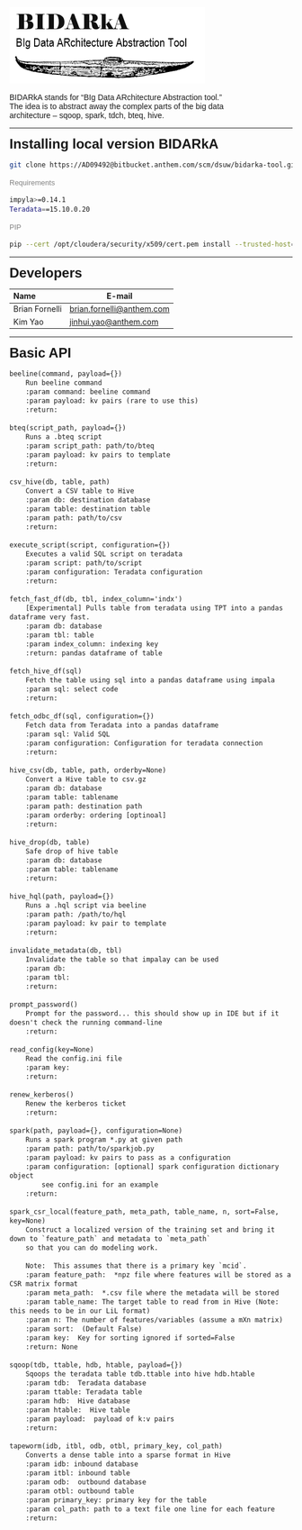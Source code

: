 ![Underwriting image](docs/BIDARkA_logo.PNG)

<font face="verdana, sans-serif">
<p>
BIDARkA stands for “BIg Data ARchitecture Abstraction tool.”
<br />
The idea is to abstract away the complex parts of the big data
<br />
architecture – sqoop, spark, tdch, bteq, hive.
<br />
</p>
</font>

---

<font face="verdana,arial,sans-serif" size="5.0em">
<b>
Installing local version BIDARkA
</b>
</font>
<br/>


```bash
git clone https://AD09492@bitbucket.anthem.com/scm/dsuw/bidarka-tool.git
```

<font face="verdana,arial,sans-serif" color='gray' size="2.0em">
Requirements
</font>

```bash
impyla>=0.14.1
Teradata==15.10.0.20
```

<font face="verdana,arial,sans-serif" color='gray' size="2.0em">
PIP
</font>

```bash
pip --cert /opt/cloudera/security/x509/cert.pem install --trusted-host=pypi.python.org /path/to/bidarka
```
---
<font face="verdana,arial,sans-serif" size="5.0em">
<b>
Developers
</b>
</font>



|Name|E-mail
|:---|---|
|Brian Fornelli|brian.fornelli@anthem.com   |
|Kim Yao|jinhui.yao@anthem.com|

---

<font face="verdana,arial,sans-serif" size="5.0em">
<b>
Basic API
</b>
</font>


    beeline(command, payload={})
        Run beeline command
        :param command: beeline command
        :param payload: kv pairs (rare to use this)
        :return:

    bteq(script_path, payload={})
        Runs a .bteq script
        :param script_path: path/to/bteq
        :param payload: kv pairs to template
        :return:

    csv_hive(db, table, path)
        Convert a CSV table to Hive
        :param db: destination database
        :param table: destination table
        :param path: path/to/csv
        :return:

    execute_script(script, configuration={})
        Executes a valid SQL script on teradata
        :param script: path/to/script
        :param configuration: Teradata configuration
        :return:

    fetch_fast_df(db, tbl, index_column='indx')
        [Experimental] Pulls table from teradata using TPT into a pandas dataframe very fast.
        :param db: database
        :param tbl: table
        :param index_column: indexing key
        :return: pandas dataframe of table

    fetch_hive_df(sql)
        Fetch the table using sql into a pandas dataframe using impala
        :param sql: select code
        :return:

    fetch_odbc_df(sql, configuration={})
        Fetch data from Teradata into a pandas dataframe
        :param sql: Valid SQL
        :param configuration: Configuration for teradata connection
        :return:

    hive_csv(db, table, path, orderby=None)
        Convert a Hive table to csv.gz
        :param db: database
        :param table: tablename
        :param path: destination path
        :param orderby: ordering [optinoal]
        :return:

    hive_drop(db, table)
        Safe drop of hive table
        :param db: database
        :param table: tablename
        :return:

    hive_hql(path, payload={})
        Runs a .hql script via beeline
        :param path: /path/to/hql
        :param payload: kv pair to template
        :return:

    invalidate_metadata(db, tbl)
        Invalidate the table so that impalay can be used
        :param db:
        :param tbl:
        :return:

    prompt_password()
        Prompt for the password... this should show up in IDE but if it doesn't check the running command-line
        :return:

    read_config(key=None)
        Read the config.ini file
        :param key:
        :return:

    renew_kerberos()
        Renew the kerberos ticket
        :return:

    spark(path, payload={}, configuration=None)
        Runs a spark program *.py at given path
        :param path: path/to/sparkjob.py
        :param payload: kv pairs to pass as a configuration
        :param configuration: [optional] spark configuration dictionary object
            see config.ini for an example
        :return:

    spark_csr_local(feature_path, meta_path, table_name, n, sort=False, key=None)
        Construct a localized version of the training set and bring it down to `feature_path` and metadata to `meta_path`
        so that you can do modeling work.

        Note:  This assumes that there is a primary key `mcid`.
        :param feature_path:  *npz file where features will be stored as a CSR matrix format
        :param meta_path:  *.csv file where the metadata will be stored
        :param table_name: The target table to read from in Hive (Note:  this needs to be in our LiL format)
        :param n: The number of features/variables (assume a mXn matrix)
        :param sort:  (Default False)
        :param key:  Key for sorting ignored if sorted=False
        :return: None

    sqoop(tdb, ttable, hdb, htable, payload={})
        Sqoops the teradata table tdb.ttable into hive hdb.htable
        :param tdb:  Teradata database
        :param ttable: Teradata table
        :param hdb:  Hive database
        :param htable:  Hive table
        :param payload:  payload of k:v pairs
        :return:

    tapeworm(idb, itbl, odb, otbl, primary_key, col_path)
        Converts a dense table into a sparse format in Hive
        :param idb: inbound database
        :param itbl: inbound table
        :param odb:  outbound database
        :param otbl: outbound table
        :param primary_key: primary key for the table
        :param col_path: path to a text file one line for each feature
        :return: